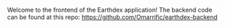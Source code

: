 Welcome to the frontend of the Earthdex application! The backend code can be found at this repo: https://github.com/Omarrific/earthdex-backend
